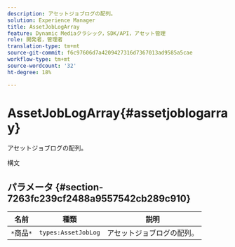 ```yaml
---
description: アセットジョブログの配列。
solution: Experience Manager
title: AssetJobLogArray
feature: Dynamic Mediaクラシック，SDK/API，アセット管理
role: 開発者，管理者
translation-type: tm+mt
source-git-commit: f6c97606d7a4209427316d7367013ad9585a5cae
workflow-type: tm+mt
source-wordcount: '32'
ht-degree: 18%

---
```



# AssetJobLogArray{#assetjoblogarray}

アセットジョブログの配列。

構文

## パラメータ {#section-7263fc239cf2488a9557542cb289c910}

| 名前 | 種類 | 説明 |
|---|---|---|
| `*`商品`*` | `types:AssetJobLog` | アセットジョブログの配列。 |

